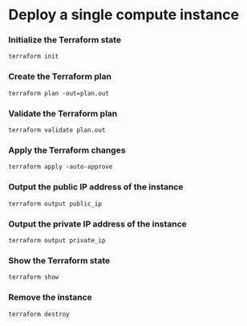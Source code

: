 # Deploy a single compute instance 

### Initialize the Terraform state
`terraform init`

### Create the Terraform plan
`terraform plan -out=plan.out`

### Validate the Terraform plan
`terraform validate plan.out`

### Apply the Terraform changes
`terraform apply -auto-approve`

### Output the public IP address of the instance
`terraform output public_ip`

### Output the private IP address of the instance
`terraform output private_ip`

### Show the Terraform state
`terraform show`

### Remove the instance
`terraform destroy`




